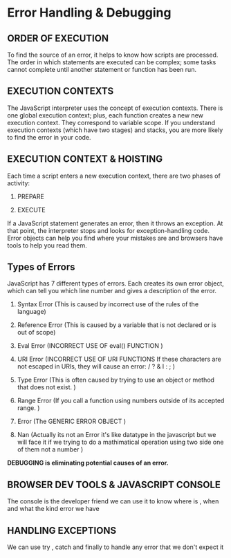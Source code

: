 # Error Handling & Debugging

## ORDER OF EXECUTION

To find the source of an error, it helps to know how scripts are processed. The order in which statements are executed can be complex; some tasks cannot complete until another statement or function has been run.

## EXECUTION CONTEXTS

The JavaScript interpreter uses the concept of execution contexts. There is one global execution context; plus, each function creates a new new execution context. They correspond to variable scope.
If you understand execution contexts (which have two stages) and stacks, you are more likely to find the error in your code.

## EXECUTION CONTEXT & HOISTING

Each time a script enters a new execution context, there are two phases of activity:

1. PREPARE

2. EXECUTE

If a JavaScript statement generates an error, then it throws an exception. At that point, the interpreter stops and looks for exception-handling code.
Error objects can help you find where your mistakes are and browsers have tools to help you read them.

## Types of Errors

JavaScript has 7 different types of errors. Each creates its own error object, which can tell you which line number and gives a description of the error.

1. Syntax Error (This is caused by incorrect use of the rules of the language)

2. Reference Error (This is caused by a variable that is not declared or is out of scope)

3. Eval Error (INCORRECT USE OF eval() FUNCTION )

4. URI Error (INCORRECT USE OF URI FUNCTIONS If these characters are not escaped in URls, they will cause an error: / ? & I : ; )

5. Type Error (This is often caused by trying to use an object or method that does not exist. )

6. Range Error (If you call a function using numbers outside of its accepted range. )

7. Error (The GENERIC ERROR OBJECT )

8. Nan (Actually its not an Error it's like datatype in the javascript but we will face it if we trying to do a mathimatical operation using two side one of them not a number )

**DEBUGGING is eliminating potential causes of an error.**

## BROWSER DEV TOOLS & JAVASCRIPT CONSOLE

The console is the developer friend we can use it to know where is , when and what the kind error we have

## HANDLING EXCEPTIONS

We can use try , catch and finally to handle any error that we don't expect it
